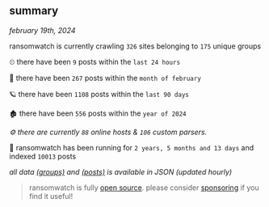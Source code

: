 
## summary
_february 19th, 2024_

ransomwatch is currently crawling `326` sites belonging to `175` unique groups

⏲ there have been `9` posts within the `last 24 hours`

🦈 there have been `267` posts within the `month of february`

🪐 there have been `1108` posts within the `last 90 days`

🏚 there have been `556` posts within the `year of 2024`

_⚙️ there are currently `88` online hosts & `106` custom parsers._

🦕 ransomwatch has been running for `2 years, 5 months and 13 days` and indexed `10013` posts

_all data  [(groups)](http://ransomwhat.telemetry.ltd/groups) and [(posts)](http://ransomwhat.telemetry.ltd/posts) is available in JSON (updated hourly)_

> ransomwatch is fully [open source](https://github.com/joshhighet/ransomwatch#ransomwatch--). please consider [sponsoring](https://github.com/sponsors/joshhighet) if you find it useful!
